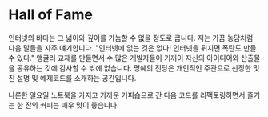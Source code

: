 # Hall of Fame

인터넷의 바다는 그 넓이와 깊이를 가늠할 수 없을 정도로 큽니다. 저는 가끔 농담처럼 다음 말들을 자주 얘기합니다. "인터넷에 없는 것은 없다! 인터넷을 뒤지면 폭탄도 만들 수 있다." 앵귤러 교재를 만들면서 수 많은 개발자들이 기꺼이 자신의 아이디어와 산출물을 공유하는 것에 감사할 수 밖에 없습니다. 명예의 전당은 개인적인 주관으로 선정한 멋진 설명 및 예제코드를 소개하는 공간입니다.

나른한 일요일 노트북을 가지고 가까운 커피숍으로 간 다음 코드를 리팩토링하면서 즐기는 한 잔의 커피는 매우 맛이 좋습니다.
